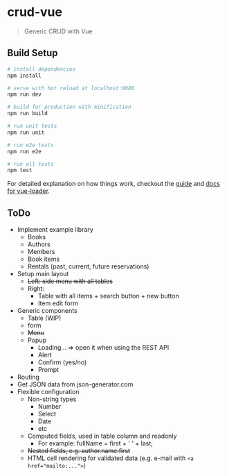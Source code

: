 # crud-vue

> Generic CRUD with Vue

## Build Setup

``` bash
# install dependencies
npm install

# serve with hot reload at localhost:8080
npm run dev

# build for production with minification
npm run build

# run unit tests
npm run unit

# run e2e tests
npm run e2e

# run all tests
npm test
```

For detailed explanation on how things work, checkout the [guide](http://vuejs-templates.github.io/webpack/) and [docs for vue-loader](http://vuejs.github.io/vue-loader).

## ToDo
- Implement example library
	- Books
	- Authors
	- Members
	- Book items
	- Rentals (past, current, future reservations)
- Setup main layout
	- ~~Left: side menu with all tables~~
	- Right:
		- Table with all items + search button + new button
		- Item edit form
- Generic components
	- Table (WIP)
	- form
	- ~~Menu~~
	- Popup
		- Loading... => open it when using the REST API
		- Alert
		- Confirm (yes/no)
		- Prompt
- Routing
- Get JSON data from json-generator.com
- Flexible configuration
	- Non-string types
		- Number
		- Select
		- Date
		- etc
	- Computed fields, used in table column and readonly
		- For example: fullName = first + ' ' + last;
	- ~~Nested fields, e.g. author.name.first~~
	- HTML cell rendering for validated data (e.g. e-mail with `<a href="mailto:...">`)
